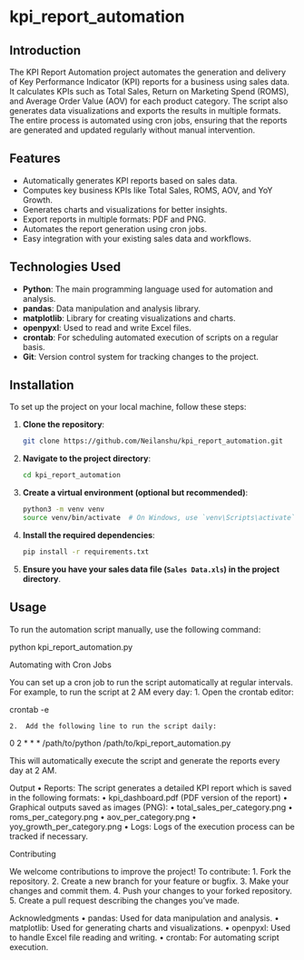 # kpi_report_automation

## Introduction
The KPI Report Automation project automates the generation and delivery of Key Performance Indicator (KPI) reports for a business using sales data. It calculates KPIs such as Total Sales, Return on Marketing Spend (ROMS), and Average Order Value (AOV) for each product category. The script also generates data visualizations and exports the results in multiple formats. The entire process is automated using cron jobs, ensuring that the reports are generated and updated regularly without manual intervention.

## Features
- Automatically generates KPI reports based on sales data.
- Computes key business KPIs like Total Sales, ROMS, AOV, and YoY Growth.
- Generates charts and visualizations for better insights.
- Export reports in multiple formats: PDF and PNG.
- Automates the report generation using cron jobs.
- Easy integration with your existing sales data and workflows.

## Technologies Used
- **Python**: The main programming language used for automation and analysis.
- **pandas**: Data manipulation and analysis library.
- **matplotlib**: Library for creating visualizations and charts.
- **openpyxl**: Used to read and write Excel files.
- **crontab**: For scheduling automated execution of scripts on a regular basis.
- **Git**: Version control system for tracking changes to the project.

## Installation
To set up the project on your local machine, follow these steps:

1. **Clone the repository**:
    ```bash
    git clone https://github.com/Neilanshu/kpi_report_automation.git
    ```

2. **Navigate to the project directory**:
    ```bash
    cd kpi_report_automation
    ```

3. **Create a virtual environment (optional but recommended)**:
    ```bash
    python3 -m venv venv
    source venv/bin/activate  # On Windows, use `venv\Scripts\activate`
    ```

4. **Install the required dependencies**:
    ```bash
    pip install -r requirements.txt
    ```

5. **Ensure you have your sales data file (`Sales Data.xls`) in the project directory**.

## Usage
To run the automation script manually, use the following command:

python kpi_report_automation.py

Automating with Cron Jobs

You can set up a cron job to run the script automatically at regular intervals. For example, to run the script at 2 AM every day:
	1.	Open the crontab editor:

crontab -e


	2.	Add the following line to run the script daily:

0 2 * * * /path/to/python /path/to/kpi_report_automation.py



This will automatically execute the script and generate the reports every day at 2 AM.

Output
	•	Reports: The script generates a detailed KPI report which is saved in the following formats:
	•	kpi_dashboard.pdf (PDF version of the report)
	•	Graphical outputs saved as images (PNG):
	•	total_sales_per_category.png
	•	roms_per_category.png
	•	aov_per_category.png
	•	yoy_growth_per_category.png
	•	Logs: Logs of the execution process can be tracked if necessary.

Contributing

We welcome contributions to improve the project! To contribute:
	1.	Fork the repository.
	2.	Create a new branch for your feature or bugfix.
	3.	Make your changes and commit them.
	4.	Push your changes to your forked repository.
	5.	Create a pull request describing the changes you’ve made.

Acknowledgments
	•	pandas: Used for data manipulation and analysis.
	•	matplotlib: Used for generating charts and visualizations.
	•	openpyxl: Used to handle Excel file reading and writing.
	•	crontab: For automating script execution.
